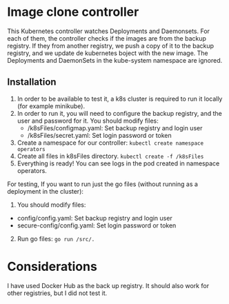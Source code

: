 # Image clone controller

This Kubernetes controller watches Deployments and Daemonsets. For each of them, the controller checks if the images are from the backup registry. If they from another registry, we push a copy of it to the backup registry, and we update de kubernetes boject with the new image. The Deployments and DaemonSets in the kube-system namespace are ignored.

## Installation

1. In order to be available to test it, a k8s cluster is required to run it locally (for example minikube).
2. In order to run it, you will need to configure the backup registry, and the user and password for it. You should modify files:
    - /k8sFiles/configmap.yaml: Set backup registry and login user
    - /k8sFiles/secret.yaml: Set login password or token
3. Create a namespace for our controller: `kubectl create namespace operators` 
4. Create all files in k8sFiles directory. `kubectl create -f /k8sFiles`
5. Everything is ready! You can see logs in the pod created in namespace operators.

For testing, If you want to run just the go files (without running as a deployment in the cluster):

1. You should modify files:
- config/config.yaml: Set backup registry and login user
- secure-config/config.yaml: Set login password or token
2. Run go files: `go run /src/.`


# Considerations

I have used Docker Hub as the back up registry. It should also work for other registries, but I did not test it.